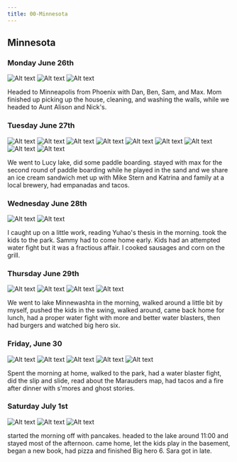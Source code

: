 ```yaml
---
title: 00-Minnesota
---
```


## Minnesota

### Monday June 26th

![Alt text](/images/travel/PXL_20230626_201001624.MP.jpg) 
![Alt text](/images/travel/PXL_20230626_201005909.MP.jpg) 
![Alt text](/images/travel/PXL_20230626_201013478.jpg) 

Headed to Minneapolis from Phoenix with Dan, Ben, Sam, and Max.  Mom finished up picking up the house, cleaning, and washing the walls, while we headed to Aunt Alison and Nick's.

### Tuesday June 27th

![Alt text](/images/travel/PXL_20230627_123851879.jpg) 
![Alt text](/images/travel/PXL_20230627_192757170.MP.jpg) 
![Alt text](/images/travel/PXL_20230627_192809797.jpg) 
![Alt text](/images/travel/PXL_20230627_195342823.jpg) 
![Alt text](/images/travel/PXL_20230627_195838294.MP.jpg) 
![Alt text](/images/travel/PXL_20230627_202151114.MP.jpg) 
![Alt text](/images/travel/PXL_20230627_212358337.MP.jpg) 
![Alt text](/images/travel/PXL_20230627_231953995.jpg) 
![Alt text](/images/travel/PXL_20230627_232003085.jpg) 

We went to Lucy lake, did some paddle boarding.  stayed with max for the second round of paddle boarding while he played in the sand and we share an ice cream sandwich  met up with Mike Stern and Katrina and family at a local brewery, had empanadas and tacos.

### Wednesday June 28th

![Alt text](/images/travel/PXL_20230628_002927536.MP.jpg) 
![Alt text](/images/travel/PXL_20230628_041507364.jpg) 

I caught up on a little work, reading Yuhao's thesis in the morning. took the kids to the park. Sammy had to come home early. Kids had an attempted water fight but it was a fractious affair.  I cooked sausages and corn on the grill.

### Thursday June 29th

![Alt text](/images/travel/PXL_20230629_151742499.jpg) 
![Alt text](/images/travel/PXL_20230629_151753292.MP.jpg) 
![Alt text](/images/travel/PXL_20230629_161227092.jpg) 
![Alt text](/images/travel/PXL_20230629_200715705.jpg) 

We went to lake Minnewashta in the morning, walked around a little bit by myself, pushed the kids in the swing, walked around, came back home for lunch, had a proper water fight with more and better water blasters, then had burgers and watched big hero six.

### Friday, June 30

![Alt text](/images/travel/PXL_20230630_001529081.MP.jpg) 
![Alt text](/images/travel/PXL_20230630_001533948.jpg) 
![Alt text](/images/travel/PXL_20230630_140253891.jpg) 
![Alt text](/images/travel/PXL_20230630_184052954.jpg) 
![Alt text](/images/travel/PXL_20230630_224202390.jpg) 

Spent the morning at home, walked to the park, had a water blaster fight, did the slip and slide, read about the Marauders map, had tacos and a fire after dinner with s'mores and ghost stories.

### Saturday July 1st

![Alt text](/images/travel/PXL_20230701_015204927.jpg) 
![Alt text](/images/travel/PXL_20230701_023824389.jpg) 
![Alt text](/images/travel/PXL_20230701_040952016.jpg)

started the morning off with pancakes. headed to the lake around 11:00 and stayed most of the afternoon.  came home, let the kids play in the basement, began a new book, had pizza and finished Big hero 6.  Sara got in late.

